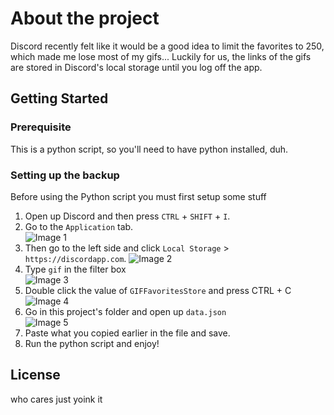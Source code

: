 # About the project

Discord recently felt like it would be a good idea to limit the favorites to 250, which made me lose most of my gifs...
Luckily for us, the links of the gifs are stored in Discord's local storage until you log off the app.

## Getting Started

### Prerequisite
This is a python script, so you'll need to have python installed, duh.

### Setting up the backup

Before using the Python script you must first setup some stuff

1. Open up Discord and then press `CTRL` + `SHIFT` + `I`.
2. Go to the `Application` tab.  
![Image 1](https://questionable.link/YaxLTk.png)
3. Then go to the left side and click `Local Storage` > `https://discordapp.com`.
![Image 2](https://questionable.link/7xfWFZ.png)
4. Type `gif` in the filter box  
![Image 3](https://questionable.link/ZiiQbV.png)
5. Double click the value of `GIFFavoritesStore` and press CTRL + C  
![Image 4](https://questionable.link/sA40J2.png)
6. Go in this project's folder and open up `data.json`  
![Image 5](https://i.imgur.com/ZRXilWS.png)
7. Paste what you copied earlier in the file and save.
8. Run the python script and enjoy!

## License
who cares just yoink it

